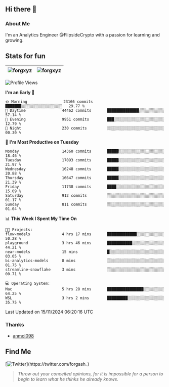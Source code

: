 ## Hi there 👋

### About Me

I'm an Analytics Engineer @FlipsideCrypto with a passion for learning and growing.
  
## Stats for fun

| <img align="center" src="https://github-readme-streak-stats.herokuapp.com/?user=forgxyz&theme=tokyonight" alt="forgxyz" /> | <img align="center" src="https://github-readme-stats.vercel.app/api?username=forgxyz&theme=tokyonight&show_icons=true" alt="forgxyz" /> |
| ------------- |------------- |


<!--START_SECTION:waka-->
![Profile Views](http://img.shields.io/badge/Profile%20Views-0-blue)

**I'm an Early 🐤** 

```text
🌞 Morning                23166 commits       ███████░░░░░░░░░░░░░░░░░░   29.77 % 
🌆 Daytime                44462 commits       ██████████████░░░░░░░░░░░   57.14 % 
🌃 Evening                9951 commits        ███░░░░░░░░░░░░░░░░░░░░░░   12.79 % 
🌙 Night                  230 commits         ░░░░░░░░░░░░░░░░░░░░░░░░░   00.30 % 
```
📅 **I'm Most Productive on Tuesday** 

```text
Monday                   14360 commits       █████░░░░░░░░░░░░░░░░░░░░   18.46 % 
Tuesday                  17093 commits       █████░░░░░░░░░░░░░░░░░░░░   21.97 % 
Wednesday                16248 commits       █████░░░░░░░░░░░░░░░░░░░░   20.88 % 
Thursday                 16647 commits       █████░░░░░░░░░░░░░░░░░░░░   21.39 % 
Friday                   11738 commits       ████░░░░░░░░░░░░░░░░░░░░░   15.09 % 
Saturday                 912 commits         ░░░░░░░░░░░░░░░░░░░░░░░░░   01.17 % 
Sunday                   811 commits         ░░░░░░░░░░░░░░░░░░░░░░░░░   01.04 % 
```


📊 **This Week I Spent My Time On** 

```text
🐱‍💻 Projects: 
flow-models              4 hrs 17 mins       █████████████░░░░░░░░░░░░   50.28 % 
playground               3 hrs 46 mins       ███████████░░░░░░░░░░░░░░   44.21 % 
near-models              15 mins             █░░░░░░░░░░░░░░░░░░░░░░░░   03.05 % 
bi-analytics-models      8 mins              ░░░░░░░░░░░░░░░░░░░░░░░░░   01.75 % 
streamline-snowflake     3 mins              ░░░░░░░░░░░░░░░░░░░░░░░░░   00.71 % 

💻 Operating System: 
Mac                      5 hrs 28 mins       ████████████████░░░░░░░░░   64.25 % 
WSL                      3 hrs 2 mins        █████████░░░░░░░░░░░░░░░░   35.75 % 
```


 Last Updated on 15/11/2024 06:20:16 UTC
<!--END_SECTION:waka-->

### Thanks
 - [anmol098](https://github.com/anmol098/waka-readme-stats/)
  
## Find Me
[![Twitter](https://img.shields.io/twitter/url/https/twitter.com/forgash_.svg?style=social&label=Follow%20%40forgash_)](https://twitter.com/forgash_)


> *Throw out your conceited opinions, for it is impossible for a person to begin to learn what he thinks he already knows.* 
